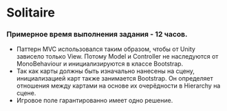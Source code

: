 # Solitaire
### Примерное время выполнения задания - 12 часов.

- Паттерн MVC использовался таким образом, чтобы от Unity зависело только View. Потому Model и Controller не наследуются от MonoBehaviour и инициализируются в классе Bootstrap.
- Так как карты должны быть изначально нанесены на сцену, инициализацией карт также занимается Bootstrap. Он определяет отношения между картами на основе их очерёдности в Hierarchy на сцене. 
- Игровое поле гарантированно имеет одно решение.
